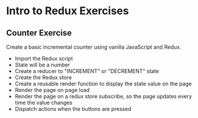 # Intro to Redux Exercises

## Counter Exercise

Create a basic incremental counter using vanilla JavaScript and Redux.

- Import the Redux script
- State will be a number
- Create a reducer to "INCREMENT" or "DECREMENT" state
- Create the Redux store
- Create a reusable render function to display the state value on the page
- Render the page on page load
- Render the page on a redux store subscribe, so the page updates every time the value changes
- Dispatch actions when the buttons are pressed

